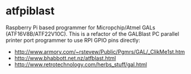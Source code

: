 # atfpiblast

Raspberry Pi based programmer for Micropchip/Atmel GALs (ATF16V8B/ATF22V10C). This is a refactor of the GALBlast PC parallel printer port programmer to use RPI GPIO pins directly:

- http://www.armory.com/~rstevew/Public/Pgmrs/GAL/_ClikMe1st.htm
- http://www.bhabbott.net.nz/atfblast.html
- http://www.retrotechnology.com/herbs_stuff/gal.html
